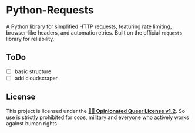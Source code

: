 # Python-Requests

A Python library for simplified HTTP requests, featuring rate limiting, browser-like headers, and automatic retries. Built on the official `requests` library for reliability.

## ToDo

- [ ] basic structure
- [ ] add cloudscraper

## License

This project is licensed under the [**🏳️‍🌈 Opinionated Queer License v1.2**](https://oql.avris.it/license). So use is strictly prohibited for cops, military and everyone who actively works against human rights.
